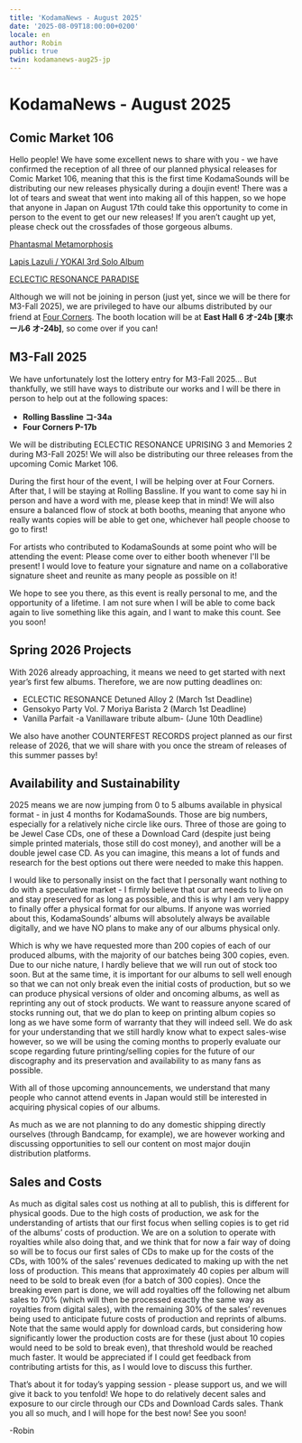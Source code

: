 ```yaml
---
title: 'KodamaNews - August 2025'
date: '2025-08-09T18:00:00+0200'
locale: en
author: Robin
public: true
twin: kodamanews-aug25-jp
---
```


# KodamaNews - August 2025

## Comic Market 106

Hello people! We have some excellent news to share with you - we have confirmed the reception of all three of our planned physical releases for Comic Market 106, meaning that this is the first time KodamaSounds will be distributing our new releases physically during a doujin event! There was a lot of tears and sweat that went into making all of this happen, so we hope that anyone in Japan on August 17th could take this opportunity to come in person to the event to get our new releases! If you aren’t caught up yet, please check out the crossfades of those gorgeous albums.


[Phantasmal Metamorphosis](https://www.youtube.com/watch?v=wAs0QDpotS8)

[Lapis Lazuli / YOKAI 3rd Solo Album](https://www.youtube.com/watch?v=Xr23M-R8mAY)

[ECLECTIC RESONANCE PARADISE](https://www.youtube.com/watch?v=nitPlqBdm8Y)


Although we will not be joining in person (just yet, since we will be there for M3-Fall 2025), we are privileged to have our albums distributed by our friend at [Four Corners](https://x.com/4cornersdoujin). The booth location will be at **East Hall 6 オ-24b [東ホール6 オ-24b]**, so come over if you can!

## M3-Fall 2025

We have unfortunately lost the lottery entry for M3-Fall 2025… But thankfully, we still have ways to distribute our works and I will be there in person to help out at the following spaces:
- **Rolling Bassline コ-34a**
- **Four Corners P-17b**

We will be distributing ECLECTIC RESONANCE UPRISING 3 and Memories 2 during M3-Fall 2025! We will also be distributing our three releases from the upcoming Comic Market 106.

During the first hour of the event, I will be helping over at Four Corners. After that, I will be staying at Rolling Bassline. If you want to come say hi in person and have a word with me, please keep that in mind! We will also ensure a balanced flow of stock at both booths, meaning that anyone who really wants copies will be able to get one, whichever hall people choose to go to first!

For artists who contributed to KodamaSounds at some point who will be attending the event: Please come over to either booth whenever I'll be present! I would love to feature your signature and name on a collaborative signature sheet and reunite as many people as possible on it!

We hope to see you there, as this event is really personal to me, and the opportunity of a lifetime. I am not sure when I will be able to come back again to live something like this again, and I want to make this count. See you soon!

## Spring 2026 Projects

With 2026 already approaching, it means we need to get started with next year’s first few albums. Therefore, we are now putting deadlines on:
- ECLECTIC RESONANCE Detuned Alloy 2 (March 1st Deadline)
- Gensokyo Party Vol. 7 Moriya Barista 2 (March 1st Deadline)
- Vanilla Parfait -a Vanillaware tribute album- (June 10th Deadline)

We also have another COUNTERFEST RECORDS project planned as our first release of 2026, that we will share with you once the stream of releases of this summer passes by!

## Availability and Sustainability

2025 means we are now jumping from 0 to 5 albums available in physical format - in just 4 months for KodamaSounds. Those are big numbers, especially for a relatively niche circle like ours. Three of those are going to be Jewel Case CDs, one of these a Download Card (despite just being simple printed materials, those still do cost money), and another will be a double jewel case CD. As you can imagine, this means a lot of funds and research for the best options out there were needed to make this happen.

I would like to personally insist on the fact that I personally want nothing to do with a speculative market - I firmly believe that our art needs to live on and stay preserved for as long as possible, and this is why I am very happy to finally offer a physical format for our albums. If anyone was worried about this, KodamaSounds’ albums will absolutely always be available digitally, and we have NO plans to make any of our albums physical only.

Which is why we have requested more than 200 copies of each of our produced albums, with the majority of our batches being 300 copies, even. Due to our niche nature, I hardly believe that we will run out of stock too soon. But at the same time, it is important for our albums to sell well enough so that we can not only break even the initial costs of production, but so we can produce physical versions of older and oncoming albums, as well as reprinting any out of stock products. We want to reassure anyone scared of stocks running out, that we do plan to keep on printing album copies so long as we have some form of warranty that they will indeed sell. We do ask for your understanding that we still hardly know what to expect sales-wise however, so we will be using the coming months to properly evaluate our scope regarding future printing/selling copies for the future of our discography and its preservation and availability to as many fans as possible. 

With all of those upcoming announcements, we understand that many people who cannot attend events in Japan would still be interested in acquiring physical copies of our albums.

As much as we are not planning to do any domestic shipping directly ourselves (through Bandcamp, for example), we are however working and discussing opportunities to sell our content on most major doujin distribution platforms.

## Sales and Costs

As much as digital sales cost us nothing at all to publish, this is different for physical goods. Due to the high costs of production, we ask for the understanding of artists that our first focus when selling copies is to get rid of the albums’ costs of production. We are on a solution to operate with royalties while also doing that, and we think that for now a fair way of doing so will be to focus our first sales of CDs to make up for the costs of the CDs, with 100% of the sales’ revenues dedicated to making up with the net loss of production. This means that approximately 40 copies per album will need to be sold to break even (for a batch of 300 copies). Once the breaking even part is done, we will add royalties off the following net album sales to 70% (which will then be processed exactly the same way as royalties from digital sales), with the remaining 30% of the sales’ revenues being used to anticipate future costs of production and reprints of albums. Note that the same would apply for download cards, but considering how significantly lower the production costs are for these (just about 10 copies would need to be sold to break even), that threshold would be reached much faster. It would be appreciated if I could get feedback from contributing artists for this, as I would love to discuss this further.

That’s about it for today’s yapping session - please support us, and we will give it back to you tenfold! We hope to do relatively decent sales and exposure to our circle through our CDs and Download Cards sales. Thank you all so much, and I will hope for the best now! See you soon!

-Robin